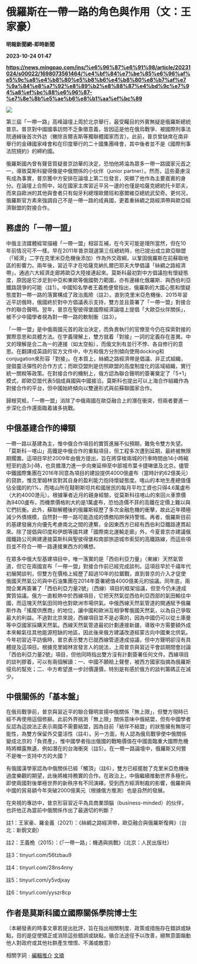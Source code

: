 # 俄羅斯在一帶一路的角色與作用（文：王家豪）
**明報新聞網-即時新聞**

**2023-10-24 01:47**

**https://news.mingpao.com/ins/%e6%96%87%e6%91%98/article/20231024/s00022/1698073561464/%e4%bf%84%e7%be%85%e6%96%af%e5%9c%a8%e4%b8%80%e5%b8%b6%e4%b8%80%e8%b7%af%e7%9a%84%e8%a7%92%e8%89%b2%e8%88%87%e4%bd%9c%e7%94%a8%ef%bc%88%e6%96%87-%e7%8e%8b%e5%ae%b6%e8%b1%aa%ef%bc%89**

![](https://fs.mingpao.com/ins/20231024/s00022/a2e31ffdfed2b59879e93c2e9944c861.jpg)

第三屆「一帶一路」高峰論壇上周於北京舉行，最受矚目的外賓無疑是俄羅斯總統普京。普京對中國國事訪問不乏象徵意義，皆因這是他在俄烏戰爭、被國際刑事法院通緝後首次外訪（撇除吉爾吉斯等獨聯體國家而言）。此前，普京曾缺席在南非舉行的金磚國家峰會和在印度舉行的二十國集團峰會，其中後者並不是《國際刑事法院規約》的締約國。

俄羅斯國內曾有聲音質疑普京訪華的決定，恐怕他將淪為眾多一帶一路國家元首之一，導致莫斯科變得像是中俄關係的小伙伴（junior partner）。然而，這些憂慮沒有成為事實，普京獲中方安排在論壇上第二位發言，突顯了他作為主要嘉賓的身分。在論壇上合照中，站在國家主席習近平另一邊的也僅是哈薩克總統托卡耶夫，而來自歐洲的其他與會者只有匈牙利總理歐爾班和塞爾維亞總統武契奇。更何况，俄羅斯官方素來強調自己不是一帶一路的成員國，更着重絲綢之路經濟帶與歐亞經濟聯盟的對接合作。

**務虛的「一帶一盟」**
-------------

中俄主流媒體經常描繪「一帶一盟」相容互補，在今天可能是理所當然，但在10年前情况可不一樣。早在2011年普京競選第三任總統時，他已提出成立歐亞聯盟（「經濟」二字在克里米亞危機後添加）作為外交政綱，以鞏固俄羅斯在前蘇聯地區的影響力。兩年後，習近平才在哈薩克納扎爾巴耶夫大學倡議「絲綢之路經濟帶」，通過六大經濟走廊將歐亞大陸接連起來。莫斯科最初對中方倡議抱有懷疑態度，原因是它涉足到中亞和東歐等俄國勢力範圍，亦有邊緣化俄羅斯、與西伯利亞鐵路競爭的可能（註1）。中國知名學者王義桅便曾指出，俄羅斯的大國心態和懷疑態度對一帶一路的落實構成了政治風險（註2）。直到克里米亞危機後、2015年習近平訪俄時，俄國終於對中方倡議表示支持，雙方並且簽署了「一帶一盟」對接合作的聯合聲明。翌年，普京在聖彼得堡國際經濟論壇上提倡「大歐亞伙伴關係」，被不少中國學者視為對一帶一路的軟制衡（註3）。

「一帶一盟」是中俄兩國元首的政治決定，而負責執行的官僚至今仍在探索對接的實際意思和具體方法。在字義理解上，雙方就着「對接」一詞的定義存在差異。中文的理解是合二為一的連接（如太空船），而俄文則有並行不悖、各自修行的意思。在翻譯成英語的官方文件中，中方和俄方分別傾向使用docking和conjugation來形容「對接」。在本質上，絲綢之路經濟帶是倡議、非正式組織，提倡靈活彈性的合作方式；而歐亞盟則是仿照歐盟的高度制度化的區域組織，實行統一關稅等政策。在對接合作的機制上，俄方認為聯合聲明的簽署奠定了「5+1」模式，即歐亞盟代表5個成員國與中國接洽。莫斯科也提出可以上海合作組織作為對接合作的平台，但中國始終傾向以雙邊形式與前蘇聯國家合作。

歸根究柢，「一帶一盟」消除了中俄兩國在歐亞融合上的潛在衝突，但兩者要進一步深化合作還面臨着諸多挑戰。

**中俄基建合作的樽頸**
-------------

一帶一路以基建為主，惟中俄合作項目的實質進展不似預期，難免令雙方失望。「莫斯科－喀山」高鐵是中俄合作的重點項目，但工程多次遭到延期，最終被無限期擱置。這項目早於2009年由俄方提出，旨在將穿梭兩城的行車時間由14小時縮短至約逾3小時，也具備潛力進一步向東延伸至中部城市葉卡捷琳堡及北京。儘管中鐵國際集團在2016年同意為項目的建設提供4000億盧布（當時計約62億美元）的貸款，惟克里姆林宮對其自身的盈利能力抱持懷疑態度。喀山的本地生產總值僅佔全國的約1%，而喀山所在韃靼斯坦共和國居民的每月平均工資也只得4.6萬盧布（大約4000港元）。根據筆者近月的親身經驗，從莫斯科往喀山的來回火車票價為9400盧布，而機票價格則大約是1萬盧布，恐怕造價不菲的高鐵在定價上難以與它們抗衡。此外，蘇聯解體後的俄羅斯經歷了多次金融危機的衝擊，故此近年積極減少外債規模，自然對一帶一路可能造成的債務陷阱保持警惕。再者，俄羅斯目前的基建發展方向優先考慮南北之間的連繫，全因東西方已經有西伯利亞鐵路連貫起來。除了提倡與印度和伊朗等國共建「國際南北運輸走廊」外，今夏普京亦建議俄國鐵路公司興建連接莫斯科與聖彼得堡和南部旅遊城市索契的高鐵路線，而這些項目並不符合一帶一路連接東西方的構想。

在眾多中俄大型基建項目中，唯一落實的是「西伯利亞力量」（東線）天然氣管道，但它在兩國宣布「一帶一盟」對接合作前已經完成談判。這項目早於千禧年代初展開談判，但雙方在價格上經歷了超過10年的拉鋸戰，直到普京的介入才促使俄國天然氣公司與中石油集團在2014年簽署總值4000億美元的協議。同年底，兩間企業再簽署了「西伯利亞力量2號」（西線）項目的框架協議，但至今仍未達成實質協議。俄方一直較熱中於西線項目，它把天然氣從西伯利亞西部的氣田輸往中國，而這塊天然氣田同時也對歐洲市場供氣。中俄西線天然氣管道的開通賦予俄羅斯作為「搖擺供應商」的地位，讓中國和歐洲互相爭奪俄國天然氣，以為自己爭取最大的利益。不過對北京來說，西線項目並不是必需的，因為中國仍可以從土庫曼等中亞國家採購天然氣。西線天然氣管道最初計劃連接新疆，導致中方需要額外成本來輸氣往其他能源短缺的地區，因此後來俄方建議改道經蒙古向中國東北供氣。今年初習近平訪俄時，普京表示雙方已就西線管道達成協議，但中方聲明卻沒有具體提及這項目。根據克里姆林宮發言人的說法，上周普京與習近平會談期間會討論「西伯利亞力量2號」項目，但他同時指出雙方沒有計劃簽署任何文件。西線項目的談判膠着，可以有兩個解讀：一、中國不願賠上聲譽，被西方國家指摘為俄羅斯侵烏的幫兇；二、中方希望進一步討價還價，特別是有感於俄方的談判籌碼正在減少。

**中俄關係的「基本盤」**
--------------

在俄烏戰爭前，普京與習近平的聯合聲明宣揚中俄關係「無上限」，但雙方現時已經不再使用這個修辭。此前外界揣測「無上限」關係意味中俄結盟，但有中國學者反認為這說法正表示兩國不需要結盟，因為目前「結伴不結盟」的狀態擁有無限可能性，為雙方保留外交靈活性（註4）。另一方面，有人認為俄烏戰爭使中俄關係變成北京的「負資產」，惟中國學者指出俄國的戰略價值在中國面臨重大國際危機時將顯露無遺，例如潛在的台海衝突（註5）。在一帶一路論壇中，俄羅斯又何嘗不是唯一支持中方的大國？

有俄國漢學家認為中俄關係已經「觸頂」（註6），雙方已經擺脫了克里米亞危機後過度樂觀的期望，此後將維持務實的合作。在政治上，中俄繼續推動世界多極化，即使兩國對後單極世界的新秩序有不同演繹。受到西方經濟制裁的影響，俄羅斯與中國的貿易額今年突破2000億美元（根據俄方推測）也是自然的發展。

在央視的專訪中，普京形容習近平為具商業頭腦（business-minded）的伙伴，也許他正為當前中俄關係作出了最適切的判斷？

註1：王家豪、羅金義（2021）：《絲綢之路經濟帶，歐亞融合與俄羅斯復興》（台北：新銳文創）

註2：王義桅（2015）：《「一帶一路」：機遇與挑戰》（北京：人民出版社）

註3：tinyurl.com/56tzbau9

註4：tinyurl.com/28ns4nny

註5：tinyurl.com/y5vdjxay

註6：tinyurl.com/yyszr8cp

作者是莫斯科國立國際關係學院博士生
-----------------

（本網發表的時事文章若提出批評，旨在指出相關制度、政策或措施存在錯誤或缺點，目的是促使矯正或消除這些錯誤或缺點，循合法途徑予以改善，絕無意圖煽動他人對政府或其他社群產生憎恨、不滿或敵意）

相關字詞﹕[編輯推介](https://news.mingpao.com/ins/%e6%96%87%e6%91%98/article/20231024/s00022/php/search2.php?pnssection=all&inssection=all&searchtype=A&keywords=%E7%B7%A8%E8%BC%AF%E6%8E%A8%E4%BB%8B) [文摘](https://news.mingpao.com/ins/%e6%96%87%e6%91%98/article/20231024/s00022/php/search2.php?pnssection=all&inssection=all&searchtype=A&keywords=+%E6%96%87%E6%91%98)
